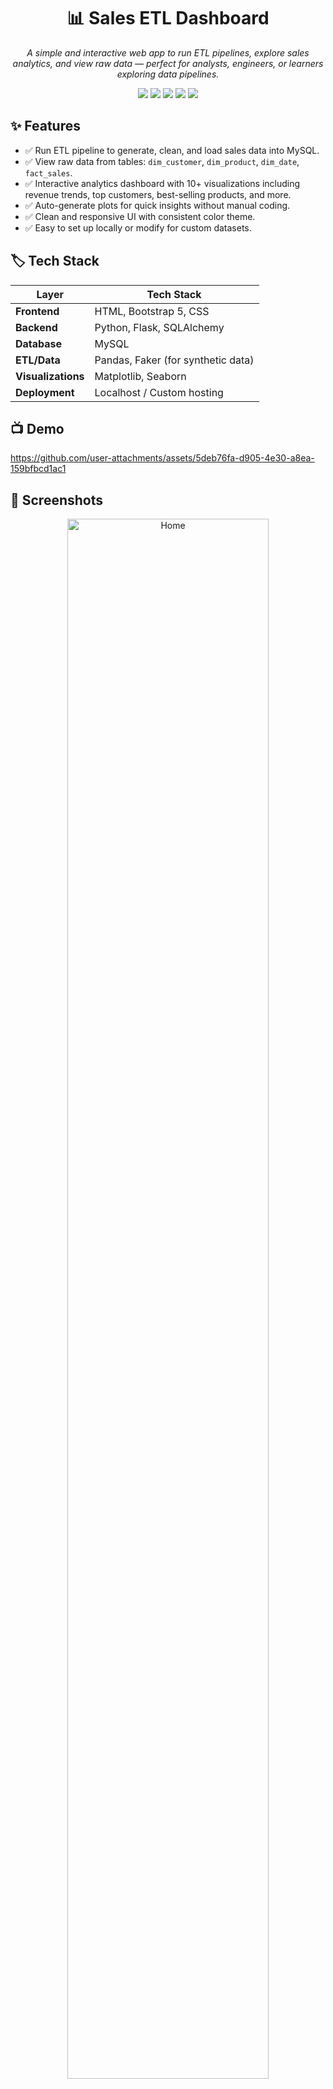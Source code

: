 <h1 align="center">📊 Sales ETL Dashboard</h1>

<p align="center">
  <i>A simple and interactive web app to run ETL pipelines, explore sales analytics, and view raw data — perfect for analysts, engineers, or learners exploring data pipelines.</i>
</p>

<p align="center">
  <img src="https://img.shields.io/badge/Frontend-HTML%20%7C%20CSS%20%7C%20Bootstrap-blue" />
  <img src="https://img.shields.io/badge/Backend-Python%20%7C%20Flask-brightgreen" />
  <img src="https://img.shields.io/badge/Database-MySQL-yellowgreen" />
  <img src="https://img.shields.io/badge/Data%20Processing-Pandas%20%7C%20SQL-orange" />
  <img src="https://img.shields.io/badge/Visualizations-Matplotlib%20%7C%20Seaborn-lightgrey" />
</p>


## ✨ Features

* ✅ Run ETL pipeline to generate, clean, and load sales data into MySQL.
* ✅ View raw data from tables: `dim_customer`, `dim_product`, `dim_date`, `fact_sales`.
* ✅ Interactive analytics dashboard with 10+ visualizations including revenue trends, top customers, best-selling products, and more.
* ✅ Auto-generate plots for quick insights without manual coding.
* ✅ Clean and responsive UI with consistent color theme.
* ✅ Easy to set up locally or modify for custom datasets.


## 🏷️ Tech Stack

| Layer              | Tech Stack                         |
| ------------------ | ---------------------------------- |
| **Frontend**       | HTML, Bootstrap 5, CSS             |
| **Backend**        | Python, Flask, SQLAlchemy          |
| **Database**       | MySQL                              |
| **ETL/Data**       | Pandas, Faker (for synthetic data) |
| **Visualizations** | Matplotlib, Seaborn                |
| **Deployment**     | Localhost / Custom hosting         |


## 📺 Demo

https://github.com/user-attachments/assets/5deb76fa-d905-4e30-a8ea-159bfbcd1ac1

## 🔗 Screenshots

<p align="center">
  <img src="https://github.com/user-attachments/assets/efd26e8f-1954-4f43-aa12-fbf2b73d5b21" alt="Home" width="80%" />
</p>

<p align="center">
  <img src="https://github.com/user-attachments/assets/2d26f4d3-43f8-4d75-a98d-35ef61a16632" alt="Raw_Data" width="80%" />
</p>

<p align="center">
  <img src="https://github.com/user-attachments/assets/7c4bc3c7-4f17-4ddf-aae4-015c545f2895" alt="Analytics_1" width="80%" />
</p>

<p align="center">
  <img src="https://github.com/user-attachments/assets/de3855ff-900e-417e-8e6f-f20e58a38b3c" alt="Analytics_2" width="80%" />
</p>


## 🛠️ Installation

Clone the repository and run locally:

```bash
# Clone repo
git clone https://github.com/sharadj19/sales-etl-dashboard.git
cd sales-etl-dashboard

# Install Python dependencies
pip install -r requirements.txt

# Ensure MySQL is running and update credentials in app.py
# Start the Flask app
python app.py

# Access in browser at http://localhost:5000
```

## 📁 Folder Structure

```plaintext
sales-etl-dashboard/
│
├── app.py                     # Flask main application
├── sales_etl_pipeline.py      # ETL and analytics functions
├── requirements.txt           # Python dependencies
├── templates/                 # HTML templates
│   ├── index.html
│   ├── etl.html
│   ├── analytics.html
│   └── data_view.html
├── static/
│   └── plots/                  # Generated analytics plots
├── customers.csv               # Sample CSV (generated by ETL)
├── products.csv                # Sample CSV (generated by ETL)
├── orders.csv                  # Sample CSV (generated by ETL)
```

## 👨‍💻 Author

<table>
<tr>
  <td align="center">
    <a href="https://sharad.is-a.dev/">
      <img src="https://avatars.githubusercontent.com/u/85397332?v=4" width="100px;" alt="Sharad's Avatar"/>
      <br />
      <sub><b>Sharad Chandel</b></sub>
    </a>
  </td>
</tr>
</table>

📫 [Email](mailto:sharadchandel2005@email.com)
🔗 [LinkedIn](https://www.linkedin.com/in/sharadchandel2005/)
🌐 [Portfolio](https://sharad.is-a.dev/)

## 📝 License

🧾 This project is licensed under the **GNU General Public License v3.0**.
See the [LICENSE](./LICENSE) file for full legal details.

## 🤝 Contribution

Pull requests are welcome!
If you're planning a large change, open an issue first to discuss your idea.

<p align="center">
  🚧 Built with Python, Pandas, and a dash of creativity.
</p>
